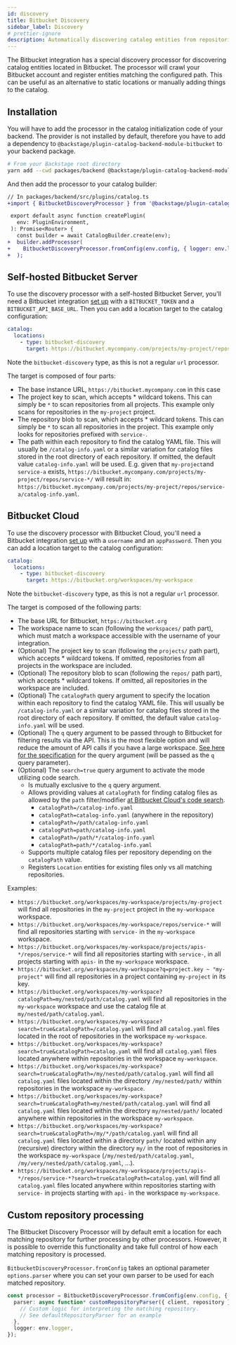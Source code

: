 ```yaml
---
id: discovery
title: Bitbucket Discovery
sidebar_label: Discovery
# prettier-ignore
description: Automatically discovering catalog entities from repositories in Bitbucket
---
```


The Bitbucket integration has a special discovery processor for discovering
catalog entities located in Bitbucket. The processor will crawl your Bitbucket
account and register entities matching the configured path. This can be useful
as an alternative to static locations or manually adding things to the catalog.

## Installation

You will have to add the processor in the catalog initialization code of your
backend. The provider is not installed by default, therefore you have to add a
dependency to `@backstage/plugin-catalog-backend-module-bitbucket` to your backend
package.

```bash
# From your Backstage root directory
yarn add --cwd packages/backend @backstage/plugin-catalog-backend-module-bitbucket
```

And then add the processor to your catalog builder:

```diff
// In packages/backend/src/plugins/catalog.ts
+import { BitbucketDiscoveryProcessor } from '@backstage/plugin-catalog-backend-module-bitbucket';

 export default async function createPlugin(
   env: PluginEnvironment,
 ): Promise<Router> {
   const builder = await CatalogBuilder.create(env);
+  builder.addProcessor(
+    BitbucketDiscoveryProcessor.fromConfig(env.config, { logger: env.logger })
+  );
```

## Self-hosted Bitbucket Server

To use the discovery processor with a self-hosted Bitbucket Server, you'll need
a Bitbucket integration [set up](../bitbucketServer/locations.md) with a `BITBUCKET_TOKEN` and a
`BITBUCKET_API_BASE_URL`. Then you can add a location target to the catalog
configuration:

```yaml
catalog:
  locations:
    - type: bitbucket-discovery
      target: https://bitbucket.mycompany.com/projects/my-project/repos/service-*/catalog-info.yaml
```

Note the `bitbucket-discovery` type, as this is not a regular `url` processor.

The target is composed of four parts:

- The base instance URL, `https://bitbucket.mycompany.com` in this case
- The project key to scan, which accepts \* wildcard tokens. This can simply be
  `*` to scan repositories from all projects. This example only scans for
  repositories in the `my-project` project.
- The repository blob to scan, which accepts \* wildcard tokens. This can simply
  be `*` to scan all repositories in the project. This example only looks for
  repositories prefixed with `service-`.
- The path within each repository to find the catalog YAML file. This will
  usually be `/catalog-info.yaml` or a similar variation for catalog files
  stored in the root directory of each repository. If omitted, the default value
  `catalog-info.yaml` will be used. E.g. given that `my-project`and `service-a`
  exists, `https://bitbucket.mycompany.com/projects/my-project/repos/service-*/`
  will result in:
  `https://bitbucket.mycompany.com/projects/my-project/repos/service-a/catalog-info.yaml`.

## Bitbucket Cloud

To use the discovery processor with Bitbucket Cloud, you'll need a Bitbucket
integration [set up](../bitbucketCloud/locations.md) with a `username` and an `appPassword`. Then
you can add a location target to the catalog configuration:

```yaml
catalog:
  locations:
    - type: bitbucket-discovery
      target: https://bitbucket.org/workspaces/my-workspace
```

Note the `bitbucket-discovery` type, as this is not a regular `url` processor.

The target is composed of the following parts:

- The base URL for Bitbucket, `https://bitbucket.org`
- The workspace name to scan (following the `workspaces/` path part), which must
  match a workspace accessible with the username of your integration.
- (Optional) The project key to scan (following the `projects/` path part),
  which accepts \* wildcard tokens. If omitted, repositories from all projects
  in the workspace are included.
- (Optional) The repository blob to scan (following the `repos/` path part),
  which accepts \* wildcard tokens. If omitted, all repositories in the
  workspace are included.
- (Optional) The `catalogPath` query argument to specify the location within
  each repository to find the catalog YAML file. This will usually be
  `/catalog-info.yaml` or a similar variation for catalog files stored in the
  root directory of each repository. If omitted, the default value
  `catalog-info.yaml` will be used.
- (Optional) The `q` query argument to be passed through to Bitbucket for
  filtering results via the API. This is the most flexible option and will
  reduce the amount of API calls if you have a large workspace.
  [See here for the specification](https://developer.atlassian.com/bitbucket/api/2/reference/meta/filtering)
  for the query argument (will be passed as the `q` query parameter).
- (Optional) The `search=true` query argument to activate the mode utilizing code search.
  - Is mutually exclusive to the `q` query argument.
  - Allows providing values at `catalogPath` for finding catalog files as allowed by the `path` filter/modifier
    [at Bitbucket Cloud's code search](https://confluence.atlassian.com/bitbucket/code-search-in-bitbucket-873876782.html#Search-Pathmodifier).
    - `catalogPath=/catalog-info.yaml`
    - `catalogPath=catalog-info.yaml` (anywhere in the repository)
    - `catalogPath=/path/catalog-info.yaml`
    - `catalogPath=path/catalog-info.yaml`
    - `catalogPath=/path/*/catalog-info.yaml`
    - `catalogPath=path/*/catalog-info.yaml`
  - Supports multiple catalog files per repository depending on the `catalogPath` value.
  - Registers `Location` entities for existing files only vs all matching repositories.

Examples:

- `https://bitbucket.org/workspaces/my-workspace/projects/my-project` will find
  all repositories in the `my-project` project in the `my-workspace` workspace.
- `https://bitbucket.org/workspaces/my-workspace/repos/service-*` will find all
  repositories starting with `service-` in the `my-workspace` workspace.
- `https://bitbucket.org/workspaces/my-workspace/projects/apis-*/repos/service-*`
  will find all repositories starting with `service-`, in all projects starting
  with `apis-` in the `my-workspace` workspace.
- `https://bitbucket.org/workspaces/my-workspace?q=project.key ~ "my-project"`
  will find all repositories in a project containing `my-project` in its key.
- `https://bitbucket.org/workspaces/my-workspace?catalogPath=my/nested/path/catalog.yaml`
  will find all repositories in the `my-workspace` workspace and use the catalog
  file at `my/nested/path/catalog.yaml`.
- `https://bitbucket.org/workspaces/my-workspace?search=true&catalogPath=/catalog.yaml`
  will find all `catalog.yaml` files located in the root of repositories in the workspace `my-workspace`.
- `https://bitbucket.org/workspaces/my-workspace?search=true&catalogPath=catalog.yaml`
  will find all `catalog.yaml` files located anywhere within repositories in the workspace `my-workspace`.
- `https://bitbucket.org/workspaces/my-workspace?search=true&catalogPath=/my/nested/path/catalog.yaml`
  will find all `catalog.yaml` files located within the directory `/my/nested/path/` within
  repositories in the workspace `my-workspace`.
- `https://bitbucket.org/workspaces/my-workspace?search=true&catalogPath=my/nested/path/catalog.yaml`
  will find all `catalog.yaml` files located within the directory `my/nested/path/` located anywhere within
  repositories in the workspace `my-workspace`.
- `https://bitbucket.org/workspaces/my-workspace?search=true&catalogPath=/my/*/path/catalog.yaml`
  will find all `catalog.yaml` files located within a directory `path/` located within any (recursive) directory
  within the directory `my/` in the root of repositories in the workspace `my-workspace`
  (`/my/nested/path/catalog.yaml`, `/my/very/nested/path/catalog.yaml`, ...).
- `https://bitbucket.org/workspaces/my-workspace/projects/apis-*/repos/service-*?search=true&catalogPath=catalog.yaml`
  will find all `catalog.yaml` files located anywhere within repositories starting with `service-`
  in projects starting with `api-` in the workspace `my-workspace`.

## Custom repository processing

The Bitbucket Discovery Processor will by default emit a location for each
matching repository for further processing by other processors. However, it is
possible to override this functionality and take full control of how each
matching repository is processed.

`BitbucketDiscoveryProcessor.fromConfig` takes an optional parameter
`options.parser` where you can set your own parser to be used for each matched
repository.

```typescript
const processor = BitbucketDiscoveryProcessor.fromConfig(env.config, {
  parser: async function* customRepositoryParser({ client, repository }) {
    // Custom logic for interpreting the matching repository.
    // See defaultRepositoryParser for an example
  },
  logger: env.logger,
});
```
